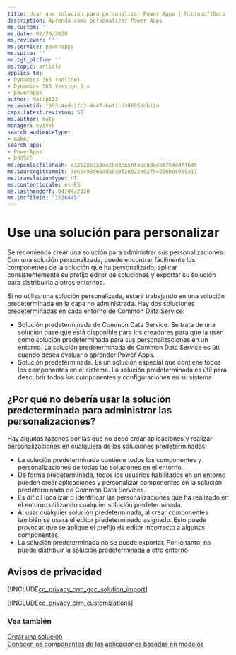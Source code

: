 ```yaml
---
title: Usar una solución para personalizar Power Apps | MicrosoftDocs
description: Aprenda cómo personalizar Power Apps
ms.custom: ''
ms.date: 02/20/2020
ms.reviewer: ''
ms.service: powerapps
ms.suite: ''
ms.tgt_pltfrm: ''
ms.topic: article
applies_to:
- Dynamics 365 (online)
- Dynamics 365 Version 9.x
- powerapps
author: Mattp123
ms.assetid: f993c4ed-1fc3-4e47-bef1-d38695ddb11a
caps.latest.revision: 57
ms.author: matp
manager: kvivek
search.audienceType:
- maker
search.app:
- PowerApps
- D365CE
ms.openlocfilehash: e32920e3a3ae2bd3c65bfaae6da4b875d4dff645
ms.sourcegitcommit: 3e6c499a65ada8a9f28022a02f64030b0c069a17
ms.translationtype: HT
ms.contentlocale: es-ES
ms.lasthandoff: 04/04/2020
ms.locfileid: "3226445"
---
```

# <a name="use-a-solution-to-customize"></a>Use una solución para personalizar
Se recomienda crear una solución para administrar sus personalizaciones. Con una solución personalizada, puede encontrar fácilmente los componentes de la solución que ha personalizado, aplicar consistentemente su prefijo editor de soluciones y exportar su solución para distribuirla a otros entornos.  

Si no utiliza una solución personalizada, estará trabajando en una solución predeterminada en la capa no administrada. Hay dos soluciones predeterminadas en cada entorno de Common Data Service:  
- Solución predeterminada de Common Data Service. Se trata de una solución base que está disponible para los creadores para que la usen como solución predeterminada para sus personalizaciones en un entorno. La solución predeterminada de Common Data Service es útil cuando desea evaluar o aprender Power Apps.  
- Solución predeterminada. Es un solución especial que contiene todos los componentes en el sistema. La solución predeterminada es útil para descubrir todos los componentes y configuraciones en su sistema.  

## <a name="why-you-shouldnt-use-the-default-solutions-to-manage-customizations"></a>¿Por qué no debería usar la solución predeterminada para administrar las personalizaciones?
Hay algunas razones por las que no debe crear aplicaciones y realizar personalizaciones en cualquiera de las soluciones predeterminadas:  
- La solución predeterminada contiene todos los componentes y personalizaciones de todas las soluciones en el entorno. 
- De forma predeterminada, todos los usuarios habilitados en un entorno pueden crear aplicaciones y personalizar componentes en la solución predeterminada de Common Data Services. 
- Es difícil localizar o identificar las personalizaciones que ha realizado en el entorno utilizando cualquier solución predeterminada. 
- Al usar cualquier solución predeterminada, al crear componentes también se usará el editor predeterminado asignado. Esto puede provocar que se aplique el prefijo de editor incorrecto a algunos componentes. 
- La solución predeterminada no se puede exportar. Por lo tanto, no puede distribuir la solución predeterminada a otro entorno. 

<!-- Notice that if you have installed or imported other applications or solutions, additional solutions may be available in the solutions list. 

By default,  when you build or customize a model-driven app, you work with the solution called Common Data Services Default Solution. You can open the Common Data Services Default Solution to view and edit the components that are contained in it. To do this, follow these steps.
 
1.  On the left navigation pane select **Solutions**.

2.  In the list of solutions, select **Common Data Services Default Solution**.
  
> [!TIP]
>  If you plan to distribute the applications your make, consider changing the publisher customization prefix. More information: [Solution publisher prefix](change-solution-publisher-prefix.md).  -->
  
<a name="BKMK_PrivacyNotice"></a>   

## <a name="privacy-notices"></a>Avisos de privacidad  
 [!INCLUDE[cc_privacy_crm_gcc_solution_import](../../includes/cc-privacy-crm-gcc-solution-import.md)]  
  
 [!INCLUDE[cc_privacy_crm_customizations](../../includes/cc-privacy-crm-customizations.md)]  
  
### <a name="see-also"></a>Vea también  
[Crear una solución](create-solution.md) <br />
[Conocer los componentes de las aplicaciones basadas en modelos](../model-driven-apps/model-driven-app-components.md)


